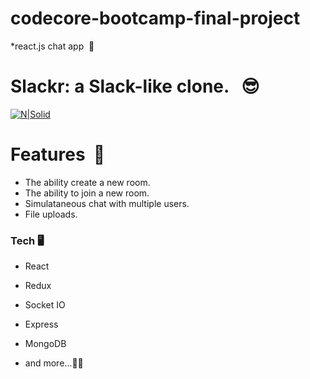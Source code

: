 # codecore-bootcamp-final-project
*react.js chat app  💬

# Slackr: a Slack-like clone.   😎

[![N|Solid](https://plus.google.com/photos/photo/114567127045190037378/6407906542740473314?icm=false)](https://plus.google.com/114567127045190037378/posts/j8BfGSihftx)


# Features  🚀

  - The ability create a new room. 
  - The ability to join a new room.
  - Simulataneous chat with multiple users.
  - File uploads.
  
### Tech 🖥

* React

* Redux

* Socket IO

* Express

* MongoDB

* and more...👌🏼
